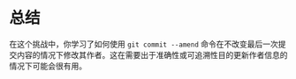 # 总结

在这个挑战中，你学习了如何使用 `git commit --amend` 命令在不改变最后一次提交内容的情况下修改其作者。这在需要出于准确性或可追溯性目的更新作者信息的情况下可能会很有用。
